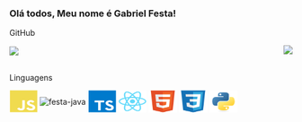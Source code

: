 ### Olá todos, Meu nome é Gabriel Festa!
<div style="display: inline_block">
  <P>GitHub</P>
<img align="center" height="160em" src="https://github-readme-stats.vercel.app/api?username=GabrielFesta&show_icons=true&theme=radical"/>
<img align="right" height="160em" src="https://github-readme-stats.vercel.app/api/top-langs/?username=GabrielFesta&layout=compact&langs_count=7&theme=radical"/>
</div>

<div style="display: inline_block"><br>
  <p>Linguagens</p>
  <img align="center" alt="festa-Js" height="40" width="50" src="https://raw.githubusercontent.com/devicons/devicon/master/icons/javascript/javascript-plain.svg">
  <img align="center" alt="festa-java" height="40" width="50" src="https://cdn.jsdelivr.net/gh/devicons/devicon@latest/icons/java/java-original.svg" />
  <img align="center" alt="festa-Ts" height="40" width="50" src="https://raw.githubusercontent.com/devicons/devicon/master/icons/typescript/typescript-plain.svg">
  <img align="center" alt="festa-React" height="40" width="50" src="https://raw.githubusercontent.com/devicons/devicon/master/icons/react/react-original.svg">
  <img align="center" alt="festa-HTML" height="40" width="50" src="https://raw.githubusercontent.com/devicons/devicon/master/icons/html5/html5-original.svg">
  <img align="center" alt="festa-CSS" height="40" width="50" src="https://raw.githubusercontent.com/devicons/devicon/master/icons/css3/css3-original.svg">
  <img align="center" alt="festa-Python" height="40" width="50" src="https://raw.githubusercontent.com/devicons/devicon/master/icons/python/python-original.svg">


</div>
